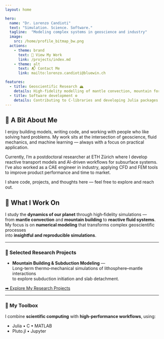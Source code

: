 ```yaml
---
layout: home

hero:
  name: "Dr. Lorenzo Candioti"
  text: "Simulation. Science. Software."
  tagline:  "Modeling complex systems in geoscience and industry"
  image:
    src: /home/profile_bitmap_bw.png
  actions:
    - theme: brand
      text: 📄 View My Work
      link: /projects/index.md
    - theme: alt
      text: 📬 Contact Me
      link: mailto:lorenzo.candioti@bluewin.ch

features:
  - title: Geoscientific Research 🏔️
    details: High-fidelity modelling of mantle convection, mountain formation, and reactive fluid systems using Julia, C, and MATLAB
  - title: Software development ⚙️
    details: Contributing to C-libraries and developing Julia packages for geodynamic modelling — combining numerical precision with clean, reproducible code.
---
```

## 👋 A Bit About Me

I enjoy building models, writing code, and working with people who like solving hard problems.
My work sits at the intersection of geoscience, fluid mechanics, and machine learning — always with a focus on practical application.

Currently, I’m a postdoctoral researcher at ETH Zürich where I develop reactive transport models and AI-driven workflows for subsurface systems. I’ve also worked as a CAE engineer in industry, applying CFD and FEM tools to improve product performance and time to market.

I share code, projects, and thoughts here — feel free to explore and reach out.

## 🚀 What I Work On

I study the **dynamics of our planet** through high‑fidelity simulations —  
from **mantle convection** and **mountain building** to **reactive fluid systems**.  
My focus is on **numerical modeling** that transforms complex geoscientific processes  
into **insightful and reproducible simulations**.

---

### 🧪 Selected Research Projects

- **Mountain Building & Subduction Modeling** —  
  Long-term thermo‑mechanical simulations of lithosphere–mantle interactions  
  to explore subduction initiation and slab detachment.

<!-- - **Reactive Fluid Systems** —  
  Coupled flow and chemical models to understand subsurface processes  
  relevant to energy, resources, and natural hazards. -->

<!-- - **AI‑Enhanced Geoscience** —  
  Integrating **machine learning and automatic differentiation**  
  to accelerate and extend classical simulation methods. -->

[➡ Explore My Research Projects](/projects/geoscientific_modelling)

---

### 🧰 My Toolbox

I combine **scientific computing** with **high‑performance workflows**, using:

- Julia • C • MATLAB  
- Pluto.jl • Jupyter  
<!-- - Multiphase Flow • Machine Learning • Numerical Optimization -->
